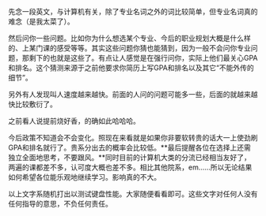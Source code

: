 先念一段英文，与计算机有关，除了专业名词之外的词比较简单，但专业名词真的难念（是我太菜了）。

然后问你一些问题。比如你为什么想选某个专业、今后的职业规划大概是什么样的、上某门课的感受等等。其实这些问题你猜也能猜到，因为一般不会问你专业问题，那剩下的也就是这些了。有点让人感觉是在强行问你，实际上他们最关心GPA和排名。这个猜测来源于之前他要求你简历上写GPA和排名以及其它“不能外传的细节”。

另外有人发现叫人速度越来越快。前面的人问的问题可能多一些，后面的就越来越快比较敷衍了。

之前看人说提前烧好香，的确如此哈哈哈。

今后政策不知道会不会变化。照现在来看就是如果你非要软转贵的话大一上使劲刷GPA和排名就行了。贵系分出去的概率会比较低。**最后提醒各位在选择上还需独立全面地思考，不要跟风。**同时目前的计算机大类的分流已经相当友好了，两遍的课都差不多，认可度大概也差不多。相比其他院系，em……所以无论结果如何希望各位能乐观地继续学习。影响真的不大。

以上文字系随机打出以测试键盘性能。大家随便看看即可。这些文字对任何人没有任何指导的意思，不负任何责任。
